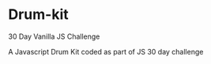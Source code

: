 # Drum-kit
30 Day Vanilla JS Challenge

A Javascript Drum Kit coded as part of JS 30 day challenge 
